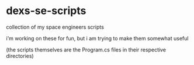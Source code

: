 # dexs-se-scripts
collection of my space engineers scripts

i'm working on these for fun, but i am trying to make them somewhat useful

(the scripts themselves are the Program.cs files in their respective directories)
